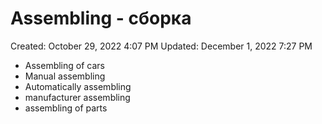 # Assembling - сборка

Created: October 29, 2022 4:07 PM
Updated: December 1, 2022 7:27 PM

- Assembling of cars
- Manual assembling
- Automatically assembling
- manufacturer assembling
- assembling of parts
